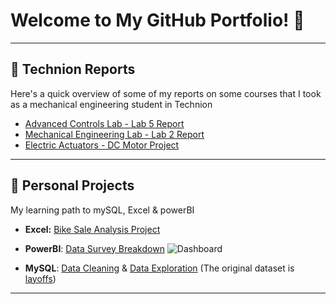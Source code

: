 # Welcome to My GitHub Portfolio! 👋

---

## 📑 Technion Reports

Here's a quick overview of some of my reports on some courses that I took as a mechanical engineering student in Technion

- [Advanced Controls Lab - Lab 5 Report](https://github.com/Danny-Ap/Portfolio.github.io/blob/main/Advanced%20Controls%20Lab-Lab5%20Report.pdf)
- [Mechanical Engineering Lab - Lab 2 Report](https://github.com/Danny-Ap/Portfolio.github.io/blob/main/Advanced_Lab_Mech_Engineering_Lab2_Report.pdf)
- [Electric Actuators - DC Motor Project](https://github.com/Danny-Ap/Portfolio.github.io/blob/main/Electric%20Actuators-DC%20motor%20Project.pdf)

---

## 🚀 Personal Projects
My learning path to mySQL, Excel & powerBI

- **Excel:** [Bike Sale Analysis Project](https://github.com/Danny-Ap/Portfolio.github.io/blob/main/Bike%20Sales%20Analysis.xlsx)
- **PowerBI**: [Data Survey Breakdown](https://github.com/Danny-Ap/DA-Portfolio/blob/main/Power%20BI%20-%20Final%20Project.pbix)
![Dashboard](https://github.com/user-attachments/assets/6c718af6-2544-487a-bed3-2b712a36b310)

- **MySQL**: [Data Cleaning](https://github.com/Danny-Ap/DA-Portfolio/blob/main/Data%20Cleaning.sql) & [Data Exploration](https://github.com/Danny-Ap/DA-Portfolio/blob/main/Data%20Exploration.sql) (The original dataset is [layoffs](https://github.com/Danny-Ap/DA-Portfolio/blob/main/layoffs.csv))

---

